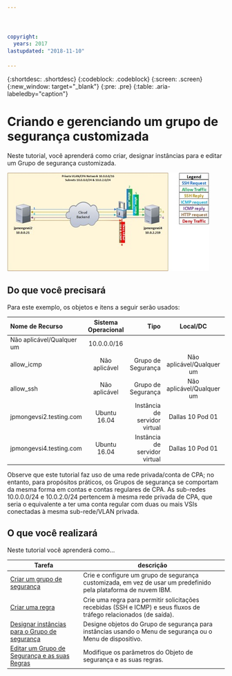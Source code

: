```yaml
---



copyright:
  years: 2017
lastupdated: "2018-11-10"

---
```


{:shortdesc: .shortdesc}
{:codeblock: .codeblock}
{:screen: .screen}
{:new_window: target="_blank"}
{:pre: .pre}
{:table: .aria-labeledby="caption"}

# Criando e gerenciando um grupo de segurança customizada
Neste tutorial, você aprenderá como criar, designar instâncias para e editar um Grupo de segurança customizada. 

![Grupo de segurança customizada](./images/goal.jpg)

## Do que você precisará
Para este exemplo, os objetos e itens a seguir serão usados:

| Nome de Recurso  | Sistema Operacional | Tipo | Local/DC | IP/Sub-rede |
|:------------- |:---------------:| -------------:| :---------------:| ---------------:|
| Não aplicável/Qualquer um | 10.0.0.0/16 |
| allow_icmp | Não aplicável  | Grupo de Segurança | Não aplicável/Qualquer um | 0.0.0.0/0 |
| allow_ssh | Não aplicável | Grupo de Segurança | Não aplicável/Qualquer um | 0.0.0.0/0 |
|jpmongevsi2.testing.com | Ubuntu 16.04 | Instância de servidor virtual | Dallas 10 Pod 01 | 10.0.0.21 |	
|jpmongevsi4.testing.com | Ubuntu 16.04 | Instância de servidor virtual |	Dallas 10 Pod 01	| 10.0.2.219 |


Observe que este tutorial faz uso de uma rede privada/conta de CPA; no entanto, para propósitos práticos, os Grupos de segurança se comportam da mesma forma em contas e contas regulares de CPA. As sub-redes 10.0.0.0/24 e 10.0.2.0/24 pertencem à mesma rede privada de CPA, que seria o equivalente a ter uma conta regular com duas ou mais VSIs conectadas à mesma sub-rede/VLAN privada.


## O que você realizará

Neste tutorial você aprenderá como...

Tarefa  | descrição
------------- | -------------
[Criar um grupo de segurança](csg_create.html) | Crie e configure um grupo de segurança customizada, em vez de usar um predefinido pela plataforma de nuvem IBM. 
[Criar uma regra](csg_rule.html)  | Crie uma regra para permitir solicitações recebidas (SSH e ICMP) e seus fluxos de tráfego relacionados (de saída). 
[Designar instâncias para o Grupo de segurança](csg_assign_instances.html) | Designe objetos do Grupo de segurança para instâncias usando o Menu de segurança ou o Menu de dispositivo.
[Editar um Grupo de Segurança e as suas Regras](csg_edit.html) | Modifique os parâmetros do Objeto de segurança e as suas regras.
